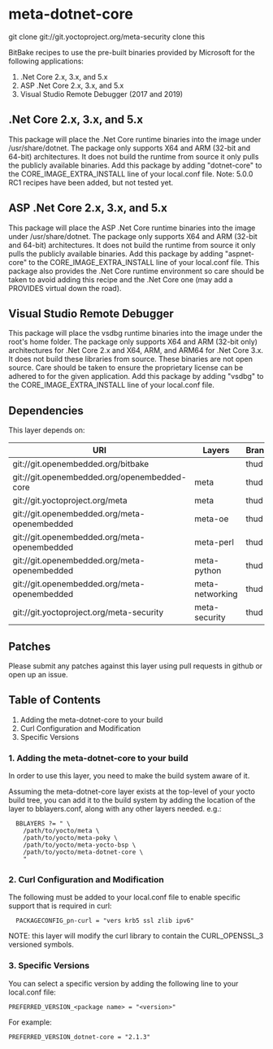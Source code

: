 # meta-dotnet-core

git clone git://git.yoctoproject.org/meta-security
clone this






BitBake recipes to use the pre-built binaries provided by Microsoft for the following applications:

1. .Net Core 2.x, 3.x, and 5.x
2. ASP .Net Core 2.x, 3.x, and 5.x
3. Visual Studio Remote Debugger (2017 and 2019)
  
## .Net Core 2.x, 3.x, and 5.x
This package will place the .Net Core runtime binaries into the image under /usr/share/dotnet. The package only supports X64 and ARM (32-bit and 64-bit) architectures. It does not build the runtime from source it only pulls the publicly available binaries. Add this package by adding "dotnet-core" to the CORE_IMAGE_EXTRA_INSTALL line of your local.conf file. Note: 5.0.0 RC1 recipes have been added, but not tested yet.

## ASP .Net Core 2.x, 3.x, and 5.x
This package will place the ASP .Net Core runtime binaries into the image under /usr/share/dotnet. The package only supports X64 and ARM (32-bit and 64-bit) architectures. It does not build the runtime from source it only pulls the publicly available binaries. Add this package by adding "aspnet-core" to the CORE_IMAGE_EXTRA_INSTALL line of your local.conf file. This package also provides the .Net Core runtime environment so care should be taken to avoid adding this recipe and the .Net Core one (may add a PROVIDES virtual down the road).

## Visual Studio Remote Debugger
This package will place the vsdbg runtime binaries into the image under the root's home folder. The package only supports X64 and ARM (32-bit only) architectures for .Net Core 2.x and X64, ARM, and ARM64 for .Net Core 3.x. It does not build these libraries from source. These binaries are not open source. Care should be taken to ensure the proprietary license can be adhered to for the given application. Add this package by adding "vsdbg" to the CORE_IMAGE_EXTRA_INSTALL line of your local.conf file.

## Dependencies
This layer depends on:

URI | Layers | Branch
--- | ------ | ------
git://git.openembedded.org/bitbake | | thud
git://git.openembedded.org/openembedded-core | meta | thud
git://git.yoctoproject.org/meta | meta | thud
git://git.openembedded.org/meta-openembedded | meta-oe | thud
git://git.openembedded.org/meta-openembedded | meta-perl | thud
git://git.openembedded.org/meta-openembedded | meta-python | thud
git://git.openembedded.org/meta-openembedded | meta-networking | thud
git://git.yoctoproject.org/meta-security | meta-security | thud

## Patches
Please submit any patches against this layer using pull requests in github or open up an issue.

## Table of Contents
1. Adding the meta-dotnet-core to your build
2. Curl Configuration and Modification
3. Specific Versions

### 1. Adding the meta-dotnet-core to your build
In order to use this layer, you need to make the build system aware of it.

Assuming the meta-dotnet-core layer exists at the top-level of your yocto build tree, you can add it to the build system by adding the location of the layer to bblayers.conf, along with any other layers needed. e.g.:

```
  BBLAYERS ?= " \
    /path/to/yocto/meta \
    /path/to/yocto/meta-poky \
    /path/to/yocto/meta-yocto-bsp \
    /path/to/yocto/meta-dotnet-core \
    "
```

### 2. Curl Configuration and Modification
The following must be added to your local.conf file to enable specific support that is required in curl:

```
  PACKAGECONFIG_pn-curl = "vers krb5 ssl zlib ipv6"
```

NOTE: this layer will modify the curl library to contain the CURL_OPENSSL_3 versioned symbols.

### 3. Specific Versions
You can select a specific version by adding the following line to your local.conf file:

```
PREFERRED_VERSION_<package name> = "<version>"
```
  
For example:

```
PREFERRED_VERSION_dotnet-core = "2.1.3"
```


